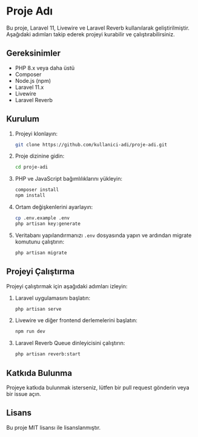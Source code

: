 # Proje Adı

Bu proje, Laravel 11, Livewire ve Laravel Reverb kullanılarak geliştirilmiştir. Aşağıdaki adımları takip ederek projeyi kurabilir ve çalıştırabilirsiniz.

## Gereksinimler

- PHP 8.x veya daha üstü
- Composer
- Node.js (npm)
- Laravel 11.x
- Livewire
- Laravel Reverb

## Kurulum

1. Projeyi klonlayın:
    ```bash
    git clone https://github.com/kullanici-adi/proje-adi.git
    ```

2. Proje dizinine gidin:
    ```bash
    cd proje-adi
    ```

3. PHP ve JavaScript bağımlılıklarını yükleyin:
    ```bash
    composer install
    npm install
    ```

4. Ortam değişkenlerini ayarlayın:
    ```bash
    cp .env.example .env
    php artisan key:generate
    ```

5. Veritabanı yapılandırmanızı `.env` dosyasında yapın ve ardından migrate komutunu çalıştırın:
    ```bash
    php artisan migrate
    ```

## Projeyi Çalıştırma

Projeyi çalıştırmak için aşağıdaki adımları izleyin:

1. Laravel uygulamasını başlatın:
    ```bash
    php artisan serve
    ```

2. Livewire ve diğer frontend derlemelerini başlatın:
    ```bash
    npm run dev
    ```

3. Laravel Reverb Queue dinleyicisini çalıştırın:
    ```bash
    php artisan reverb:start
    ```

## Katkıda Bulunma

Projeye katkıda bulunmak isterseniz, lütfen bir pull request gönderin veya bir issue açın.

## Lisans

Bu proje MIT lisansı ile lisanslanmıştır.
